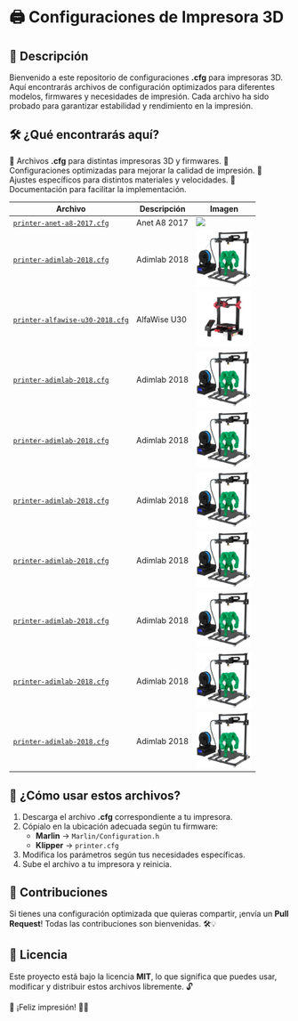 # 🖨️ Configuraciones de Impresora 3D

## 📌 Descripción
Bienvenido a este repositorio de configuraciones **.cfg** para impresoras 3D. Aquí encontrarás archivos de configuración optimizados para diferentes modelos, firmwares y necesidades de impresión. Cada archivo ha sido probado para garantizar estabilidad y rendimiento en la impresión.

## 🛠️ ¿Qué encontrarás aquí?
🔹 Archivos **.cfg** para distintas impresoras 3D y firmwares.
🔹 Configuraciones optimizadas para mejorar la calidad de impresión.
🔹 Ajustes específicos para distintos materiales y velocidades.
🔹 Documentación para facilitar la implementación.

| Archivo | Descripción | Imagen |
|---------|------------|--------|
| [`printer-anet-a8-2017.cfg`](CFG/printer-anet-a8-2017.cfg) | Anet A8 2017 | <img src="https://http2.mlstatic.com/D_NQ_NP_753052-MLA44569706228_012021-O.webp" width="100"> |
| [`printer-adimlab-2018.cfg`](CFG/printer-adimlab-2018.cfg) | Adimlab 2018 | <img src="https://github.com/Fuzion3d-klipper/CFG/blob/main/imag/adimlab.jpg" width="100"> |
| [`printer-alfawise-u30-2018.cfg`](CFG/printer-alfawise-u30-2018.cfg) | AlfaWise U30 | <img src="https://github.com/Fuzion3d-klipper/CFG/blob/main/imag/alfawiseu30.jpg" width="100"> |
| [`printer-adimlab-2018.cfg`](CFG/printer-adimlab-2018.cfg) | Adimlab 2018 | <img src="https://github.com/Fuzion3d-klipper/CFG/blob/main/imag/adimlab.jpg" width="100"> |
| [`printer-adimlab-2018.cfg`](CFG/printer-adimlab-2018.cfg) | Adimlab 2018 | <img src="https://github.com/Fuzion3d-klipper/CFG/blob/main/imag/adimlab.jpg" width="100"> |
| [`printer-adimlab-2018.cfg`](CFG/printer-adimlab-2018.cfg) | Adimlab 2018 | <img src="https://github.com/Fuzion3d-klipper/CFG/blob/main/imag/adimlab.jpg" width="100"> |
| [`printer-adimlab-2018.cfg`](CFG/printer-adimlab-2018.cfg) | Adimlab 2018 | <img src="https://github.com/Fuzion3d-klipper/CFG/blob/main/imag/adimlab.jpg" width="100"> |
| [`printer-adimlab-2018.cfg`](CFG/printer-adimlab-2018.cfg) | Adimlab 2018 | <img src="https://github.com/Fuzion3d-klipper/CFG/blob/main/imag/adimlab.jpg" width="100"> |
| [`printer-adimlab-2018.cfg`](CFG/printer-adimlab-2018.cfg) | Adimlab 2018 | <img src="https://github.com/Fuzion3d-klipper/CFG/blob/main/imag/adimlab.jpg" width="100"> |
| [`printer-adimlab-2018.cfg`](CFG/printer-adimlab-2018.cfg) | Adimlab 2018 | <img src="https://github.com/Fuzion3d-klipper/CFG/blob/main/imag/adimlab.jpg" width="100"> |


## 🔧 ¿Cómo usar estos archivos?
1. Descarga el archivo **.cfg** correspondiente a tu impresora.
2. Cópialo en la ubicación adecuada según tu firmware:
   - **Marlin** → `Marlin/Configuration.h`
   - **Klipper** → `printer.cfg`
3. Modifica los parámetros según tus necesidades específicas.
4. Sube el archivo a tu impresora y reinicia.

## 📢 Contribuciones
Si tienes una configuración optimizada que quieras compartir, ¡envía un **Pull Request**! Todas las contribuciones son bienvenidas. 🛠️💡

## 📜 Licencia
Este proyecto está bajo la licencia **MIT**, lo que significa que puedes usar, modificar y distribuir estos archivos libremente. 🔓

🚀 ¡Feliz impresión! 🎨🔥

